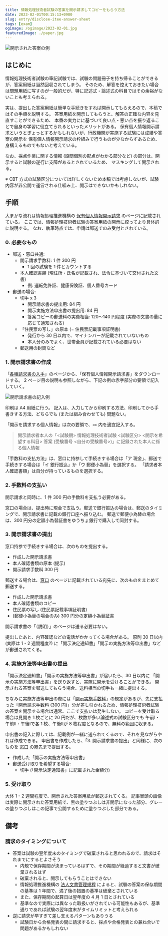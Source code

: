 ```yaml
---
title: 情報処理技術者試験の答案を開示請求してコピーをもらう方法
date: 2023-02-01T00:15:13+0900
slug: entry/disclose-itee-answer-sheet
tags: [exam]
ogimage: /ogimage/2023-02-01.jpg
featuredImage: ./paper.jpg
---
```


![開示された答案の例](./paper.jpg)

## はじめに

情報処理技術者試験の筆記試験では、試験の問題冊子を持ち帰ることができるが、答案用紙は当然回収されてしまう。
そのため、解答を控えておきたい場合は問題用紙に写すのが一般的だが、特に記述式・論述式の科目ではその余裕がないことも考えられる。

実は、提出した答案用紙は簡単な手続きをすれば開示してもらえるので、本稿ではその手順を説明する。
答案用紙を開示してもらうと、解答の正確な内容を見直すことができるため、
本番の実力にに基づいて良い点・悪い点を振り返ることで自身の学習に役立てられるといったメリットがある。
保有個人情報開示請求というとぎょっとするかもしれないが、行政機関が実施する試験には成績や答案の開示を
保有個人情報開示請求の枠組みで行うものが少なからずあるため、身構えるものでもないと考えている。

なお、採点作業に関する情報 (設問個別の配点がわかる部分など) の部分は、開示すると試験の遂行に支障があるとされているため、
マスキングして開示される。

※ CBT 方式の試験区分については詳しくないため本稿では考慮しないが、試験内容が非公開で運営される仕組み上、開示はできないかもしれない。

## 手順

大まかな流れは情報処理推進機構の [保有個人情報開示請求] のページに記載されている。
ここでは、情報処理技術者試験の答案用紙の開示に絞ってより具体的に説明する。
なお、執筆時点では、申請は郵送でのみ受付とされている。

### 0. 必要なもの

- 郵送・窓口共通:
  - 開示請求手数料: 1 件 300 円
    - 1 回の試験を 1 件とカウントする
  - 本人確認書類 (現住所・氏名が記載され、法令に基づいて交付された文書)
    - 例: 運転免許証、健康保険証、個人番号カード
- 郵送の場合:
  - 切手 x 3
    - 開示請求書の提出用: 84 円
    - 開示実施方法申出書の提出用: 84 円
    - 答案コピーの郵送料の実費相当: 120〜140 円程度 (実際の文書の量に応じて通知される)
  - 「住民票の写し」の原本 (= 住民票記載事項証明書)
    - 発行から 30 日以内で、マイナンバーが記載されていないもの
    - 本人分のみでよく、世帯全員が記載されている必要はない
  - 郵送用の封筒など

### 1. 開示請求書の作成

「[各種請求書の入手]」のページから、「保有個人情報開示請求書」をダウンロードする。
2 ページ目の説明も参照しながら、下記の例の赤字部分の要領で記入していく。

![開示請求書の記入例](./example.jpg)

印刷は A4 用紙に行う。
記入は、入力してから印刷する方法、印刷してから手書きする方法、どちらでも (または組み合わせても) 問題ない。

「開示を請求する個人情報」は次の要領で、`<>` 内を適宜記入する。

> 開示請求者本人の「<試験期> 情報処理技術者試験 <試験区分> <開示を希望する科目> 答案 (受験番号 <自分の受験番号>)」に記録された本人に係る個人情報

「手数料の支払方法」は、窓口に持参して手続きする場合は「ア 現金」、郵送で手続きする場合は「イ 銀行振込」か「ウ 郵便小為替」を選択する。
「請求者本人確認書類」は自分が持っているものを選択する。

### 2. 手数料の支払い

開示請求と同時に、1 件 300 円の手数料を支払う必要がある。

窓口の場合は、提出時に現金で支払う。郵送で銀行振込の場合は、郵送のタイミングで、開示請求書に記載の銀行口座へ振り込む。
郵送で郵便小為替の場合は、300 円分の定額小為替証書をゆうちょ銀行で購入して同封する。

### 3. 開示請求書の提出

窓口持参で手続きする場合は、次のものを提出する。

- 作成した開示請求書
- 本人確認書類の原本 (提示)
- 開示請求手数料 300 円

郵送する場合は、[窓口] のページに記載されている宛先に、次のものをまとめて郵送する。

- 作成した開示請求書
- 本人確認書類のコピー
- 住民票の写し (住民票記載事項証明書)
- (郵便小為替の場合のみ) 300 円分の定額小為替証書

開示請求書の「（説明）」のページは送る必要はない。

提出したあと、内容確認などの電話がかかってくる場合がある。
原則 30 日以内 (実際は 1 - 2 週間程度?) に「開示決定通知書」「開示の実施方法等申出書」などが郵送されてくる。


### 4. 実施方法等申出書の提出

「開示決定通知書」「開示の実施方法等申出書」が届いたら、30 日以内に
「開示の実施方法等申出書」を送り返すと、実際に開示を受けることができる。
開示される答案を郵送してもらう場合、送料相当の切手も一緒に提出する。

ちなみに実施方法等申出の際には「[開示実施手数料]」の規定があるが、先に支払った「開示請求手数料
(300 円)」分が差し引かれるため、情報処理技術者試験の答案を開示する場合は通常、ここで支払いは発生しない。
コピーを受け取る場合は見開き 1 枚ごとに 20 円だが、枚数が多い論述式の試験区分でも
午前I・午前II・午後Iで各 1 枚、午後IIが 8 枚程度となるので、無料の範囲に収まる。

申出書の記入に際しては、記載例が一緒に送られてくるので、それを見ながらやれば作成できる。
申出書を作成したら、「3. 開示請求書の提出」と同様に、次のものを [窓口] の宛先まで提出する。

- 作成した「開示の実施方法等申出書」
- 郵送受け取りを希望する場合:
  - 切手 (「開示決定通知書」に記載された金額分)

### 5. 受け取り

大体 1 - 2 週間程度で、開示された答案用紙が郵送されてくる。
記事冒頭の画像は実際に開示された答案用紙で、黒の塗りつぶしは非開示になった部分、グレーの塗りつぶしはこの記事で公開するために塗りつぶした部分である。

## 備考

### 請求のタイミングについて

- 答案は試験の翌年度末のタイミングで破棄されると思われるので、請求はそれまでにするとよさそう
  - 内規で保存期間が決まっているはずで、その期間が経過すると文書が破棄されるはず
  - 破棄されると、開示してもらうことはできない
  - 情報処理推進機構の [法人文書管理規程] によると、試験の答案の保存期間の基準は 1 年間で、満了後の措置の基準は破棄とされている
  - また、保存期間の起算日は翌年度の 4 月 1 日とされている
  - 基準なので実際には異なった取扱いがされている可能性もあるが、基準通りであれば試験の翌年度末がタイムリミットと考えられる
- 逆に請求が早すぎて差し支えるパターンもありうる
  - 試験日から合格発表の間に請求すると、採点や合格発表との兼ね合いで問題があるかもしれない

[保有個人情報開示請求]: https://www.ipa.go.jp/about/personal/seikyu/index.html
[各種請求書の入手]: https://www.ipa.go.jp/about/personal/seikyu/sinsei.html
[窓口]: https://www.ipa.go.jp/about/personal/seikyu/madoguchi.html
[開示実施手数料]: https://www.ipa.go.jp/about/johokokai/seido/kitei/chargetable.html
[法人文書管理規程]: https://www.ipa.go.jp/files/000037677.pdf
